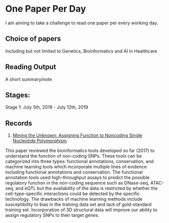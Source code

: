# One Paper Per Day

I am aiming to take a challenge to read one paper per every working day. 

## Choice of papers
Including but not limited to Genetics, Bioinformatics and AI in Healthcare 

## Reading Output
A short summary/note

## Stages:
Stage 1: July 5th, 2019 - July 12th, 2019

## Records

1. [Mining the Unknown: Assigning Function to Noncoding Single Nucleotide Polymorphism](https://www.cell.com/trends/genetics/fulltext/S0168-9525(16)30147-0) 

This paper reviewed the bioinformatics tools developed so far (2017) to understand the function of non-coding SNPs. These tools can be categorized into three types: functional annotations, conservation, and machine learning tools which incorporate multiple lines of evidence including functional annotations and conservation. 
The functional annotation tools used high-throughput assays to predict the possible regulatory function in the non-coding sequence such as DNase-seq, ATAC-seq, and eQTL but the availability of the data is restricted by whether the cell-type-specific interactions could be detected by the specific technology. 
The drawbacks of machine learning methods include susceptibility to bias in the training data set and lack of gold-standard training set. 
Incorporation of 3D structural data will improve our ability to assign regulatory SNPs to their target genes. 
